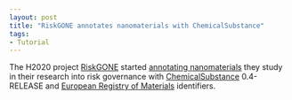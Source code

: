 ```yaml
---
layout: post
title: "RiskGONE annotates nanomaterials with ChemicalSubstance"
tags:
- Tutorial
---
```


The H2020 project [RiskGONE](https://riskgone.eu/) started [annotating nanomaterials](https://h2020-riskgone.github.io/riskgone-materials/) they study
in their research into risk governance with [ChemicalSubstance](https://bioschemas.org/profiles/ChemicalSubstance/0.4-RELEASE) 0.4-RELEASE and
[European Registry of Materials](https://chemrxiv.org/engage/chemrxiv/article-details/60e6e05a338e92a5cd08ff69) identifiers.
